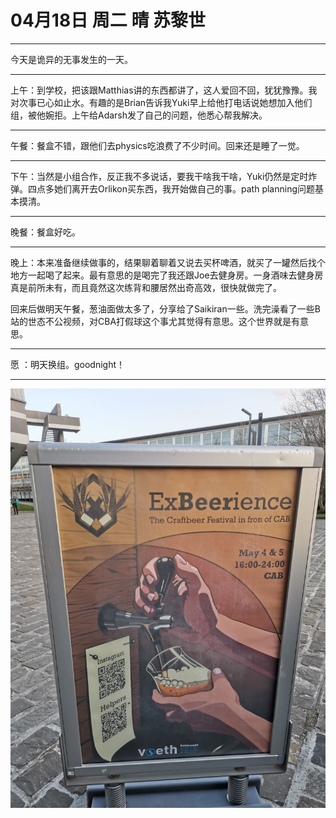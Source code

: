 # 04月18日 周二 晴 苏黎世

---

今天是诡异的无事发生的一天。

---

上午：到学校，把该跟Matthias讲的东西都讲了，这人爱回不回，犹犹豫豫。我对次事已心如止水。有趣的是Brian告诉我Yuki早上给他打电话说她想加入他们组，被他婉拒。上午给Adarsh发了自己的问题，他悉心帮我解决。



---

午餐：餐盒不错，跟他们去physics吃浪费了不少时间。回来还是睡了一觉。



---

下午：当然是小组合作，反正我不多说话，要我干啥我干啥，Yuki仍然是定时炸弹。四点多她们离开去Orlikon买东西，我开始做自己的事。path planning问题基本摸清。



---

晚餐：餐盒好吃。



---

晚上：本来准备继续做事的，结果聊着聊着又说去买杯啤酒，就买了一罐然后找个地方一起喝了起来。最有意思的是喝完了我还跟Joe去健身房。一身酒味去健身房真是前所未有，而且竟然这次练背和腰居然出奇高效，很快就做完了。

回来后做明天午餐，葱油面做太多了，分享给了Saikiran一些。洗完澡看了一些B站的世态不公视频，对CBA打假球这个事尤其觉得有意思。这个世界就是有意思。



---

愿 ：明天换组。goodnight！



---



![image](images\\643f236151f8fcd1ed8bd8f7.jpg)




